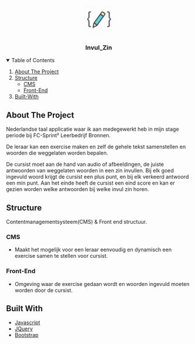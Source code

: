 <!-- PROJECT LOGO -->
<br />
<p align="center">
  <a href="https://github.com/MarcoGDev/Invul_zin/">
    <img src="images/pencil.png" alt="Logo" width="80" height="80">
  </a>

  <h3 align="center">Invul_Zin</h3>


<!-- TABLE OF CONTENTS -->
<details open="open">
  <summary>Table of Contents</summary>
  <ol>
    <li><a href="#about-the-project">About The Project</a></li>
    <li>
      <a href="#Structure">Structure</a>
      <ul>
        <li><a href="#CMS">CMS</a></li>
        <li><a href="Front-End">Front-End</a></li>
      </ul>
    </li>
        <li><a href="#Built-With">Built-With</a></li>
  </ol>
</details>



<!-- ABOUT THE PROJECT -->
## About The Project
Nederlandse taal applicatie waar ik aan medegewerkt heb in mijn stage periode bij FC-Sprint² Leerbedrijf Bronnen.


De leraar kan een exercise maken en zelf de gehele tekst samenstellen en woorden die weggelaten worden bepalen.

De cursist moet aan de hand van audio of afbeeldingen, de juiste antwoorden van weggelaten woorden in een zin invullen. Bij elk goed ingevuld woord krijgt de cursist een plus punt, en bij elk verkeerd antwoord een min punt. Aan het einde heeft de cursist een eind score en kan er gezien worden welke antwoorden bij welke invul zin horen.


## Structure
Contentmanagementsysteem(CMS) & Front end structuur.

### CMS
- Maakt het mogelijk voor een leraar eenvoudig en dynamisch een exercise samen te stellen voor cursist.


### Front-End
- Omgeving waar de exercise gedaan wordt en woorden ingevuld moeten worden door de cursist.


## Built With
* [Javascript](https://www.javascript.com/)
* [JQuery](https://jquery.com)
* [Bootstrap](https://getbootstrap.com)
